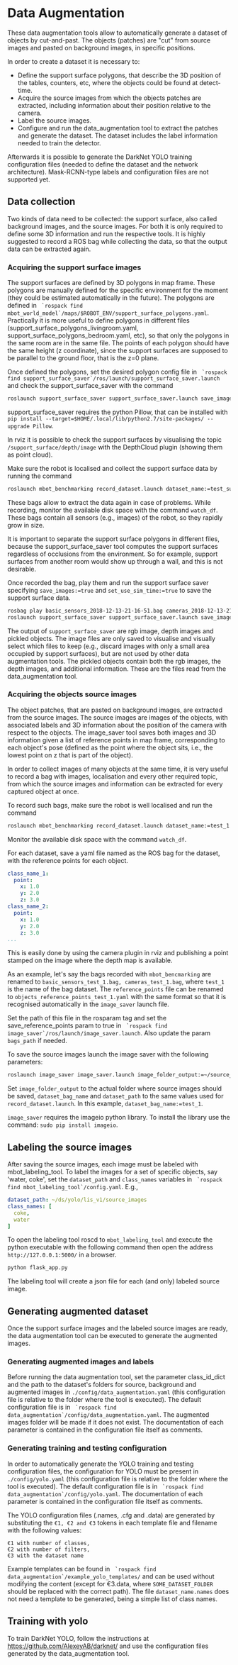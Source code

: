 # Data Augmentation

 <!-- TODO  image: support surface depth image, support surface rgb image, source image, augmented image -->

These data augmentation tools allow to automatically generate a dataset of objects by cut-and-past.
The objects (patches) are "cut" from source images and pasted on background images, in specific positions.


In order to create a dataset it is necessary to:
- Define the support surface polygons, that describe the 3D position of the tables, counters, etc, where the objects could be found at detect-time.
- Acquire the source images from which the objects patches are extracted, including information about their position relative to the camera.
- Label the source images.
- Configure and run the data_augmentation tool to extract the patches and generate the dataset. The dataset includes the label information needed to train the detector.

Afterwards it is possible to generate the DarkNet YOLO training configuration files (needed to define the dataset and the network architecture).
Mask-RCNN-type labels and configuration files are not supported yet.



## Data collection

Two kinds of data need to be collected: the support surface, also called background images, and the source images.
For both it is only required to define some 3D information and run the respective tools.
It is highly suggested to record a ROS bag while collecting the data, so that the output data can be extracted again.


### Acquiring the support surface images

The support surfaces are defined by 3D polygons in map frame.
These polygons are manually defined for the specific environment for the moment (they could be estimated automatically in the future).
The polygons are defined in ``` `rospack find mbot_world_model`/maps/$ROBOT_ENV/support_surface_polygons.yaml```.
Practically it is more useful to define polygons in different files (support_surface_polygons_livingroom.yaml, support_surface_polygons_bedroom.yaml, etc), so that only the polygons in the same room are in the same file.
The points of each polygon should have the same height (z coordinate), since the support surfaces are supposed to be parallel to the ground floor, that is the z=0 plane.

Once defined the polygons, set the desired polygon config file in ``` `rospack find support_surface_saver`/ros/launch/support_surface_saver.launch``` and check the support_surface_saver with the command
```bash
roslaunch support_surface_saver support_surface_saver.launch save_images:=false set_use_sim_time:=false
```
support_surface_saver requires the python Pillow, that can be installed with `pip install --target=$HOME/.local/lib/python2.7/site-packages/ --upgrade Pillow`.

In rviz it is possible to check the support surfaces by visualising the topic `/support_surface/depth/image` with the DepthCloud plugin (showing them as point cloud).

<!-- TODO image: DepthCloud plugin -->

Make sure the robot is localised and collect the support surface data by running the command
```bash
roslaunch mbot_benchmarking record_dataset.launch dataset_name:=test_support_surfaces
```
These bags allow to extract the data again in case of problems.
While recording, monitor the available disk space with the command `watch_df`.
These bags contain all sensors (e.g., images) of the robot, so they rapidly grow in size.

It is important to separate the support surface polygons in different files, because the support_surface_saver tool computes the support surfaces regardless of occlusions from the environment.
So for example, support surfaces from another room would show up through a wall, and this is not desirable.

Once recorded the bag, play them and run the support surface saver specifying `save_images:=true` and `set_use_sim_time:=true` to save the support surface data.
```bash
rosbag play basic_sensors_2018-12-13-21-16-51.bag cameras_2018-12-13-21-16-51.bag --pause  --clock -r 0.5 # to play the bag 
roslaunch support_surface_saver support_surface_saver.launch save_images:=true set_use_sim_time:=true
```

The output of `support_surface_saver` are rgb image, depth images and pickled objects.
The image files are only saved to visualise and visually select which files to keep (e.g., discard images with only a small area occupied by support surfaces), but are not used by other data augmentation tools.
The pickled objects contain both the rgb images, the depth images, and additional information.
These are the files read from the data_augmentation tool.


### Acquiring the objects source images


The object patches, that are pasted on background images, are extracted from the source images.
The source images are images of the objects, with associated labels and 3D information about the position of the camera with respect to the objects.
The image_saver tool saves both images and 3D information given a list of reference points in map frame, corresponding to each object's pose (defined as the point where the object sits, i.e., the lowest point on z that is part of the object).

In order to collect images of many objects at the same time, it is very useful to record a bag with images, localisation and every other required topic, from which the source images and information can be extracted for every captured object at once.

To record such bags, make sure the robot is well localised and run the command
```bash
roslaunch mbot_benchmarking record_dataset.launch dataset_name:=test_1
```
Monitor the available disk space with the command `watch_df`.

For each dataset, save a yaml file named as the ROS bag for the dataset, with the reference points for each object.
```yaml
class_name_1:
  point:
    x: 1.0
    y: 2.0
    z: 3.0
class_name_2:
  point:
    x: 1.0
    y: 2.0
    z: 3.0
...
```
This is easily done by using the camera plugin in rviz and publishing a point stamped on the image where the depth map is available.

As an example, let's say the bags recorded with `mbot_bencmarking` are renamed to `basic_sensors_test_1.bag, cameras_test_1.bag`, where `test_1` is the name of the bag dataset.
The `reference_points` file can be renamed to `objects_reference_points_test_1.yaml` with the same format so that it is recognised automatically in the `image_saver` launch file.

 <!-- TODO  image: publishing point with rviz -->

Set the path of this file in the rosparam tag and set the save_reference_points param to true in ``` `rospack find image_saver`/ros/launch/image_saver.launch```.
Also update the param `bags_path` if needed.

To save the source images launch the image saver with the following parameters:

```bash
roslaunch image_saver image_saver.launch image_folder_output:=~/source_images play_bags:=true dataset_bag_name:=test_1
```
Set `image_folder_output` to the actual folder where source images should be saved, `dataset_bag_name` and `dataset_path` to the same values used for `record_dataset.launch`.
In this example, `dataset_bag_name:=test_1`.

`image_saver` requires the imageio python library.
To install the library use the command: `sudo pip install imageio`.


## Labeling the source images

After saving the source images, each image must be labeled with mbot_labeling_tool.
To label the images for a set of specific objects, say 'water, coke', set the `dataset_path` and `class_names` variables in ``` `rospack find mbot_labeling_tool`/config.yaml```.
E.g., 
```yaml
dataset_path: ~/ds/yolo/lis_v1/source_images
class_names: [
  coke,
  water
]
```

To open the labeling tool roscd to `mbot_labeling_tool` and execute the python executable with the following command then open the address `http://127.0.0.1:5000/` in a browser.

```bash
python flask_app.py
```
The labeling tool will create a json file for each (and only) labeled source image.

 <!-- TODO  image: mbot_labeling_tool -->

## Generating augmented dataset

Once the support surface images and the labeled source images are ready, the data augmentation tool can be executed to generate the augmented images.


### Generating augmented images and labels

Before running the data augmentation tool, set the parameter class_id_dict and the path to the dataset's folders for source, background and augmented images in `./config/data_augmentation.yaml` (this configuration file is relative to the folder where the tool is executed).
The default configuration file is in ``` `rospack find data_augmentation`/config/data_augmentation.yaml```.
The augmented images folder will be made if it does not exist.
The documentation of each parameter is contained in the configuration file itself as comments.


### Generating training and testing configuration

In order to automatically generate the YOLO training and testing configuration files, the configuration for YOLO must be present in `./config/yolo.yaml` (this configuration file is relative to the folder where the tool is executed).
The default configuration file is in ``` `rospack find data_augmentation`/config/yolo.yaml```.
The documentation of each parameter is contained in the configuration file itself as comments.

The YOLO configuration files (.names, .cfg and .data) are generated by substituting the `€1, €2 and €3` tokens in each template file and filename with the following values:
```
€1 with number of classes,
€2 with number of filters,
€3 with the dataset name
```
Example templates can be found in ``` `rospack find data_augmentation`/example_yolo_templates/``` and can be used without modifying the content (except for €3.data, where `SOME_DATASET_FOLDER` should be replaced with the correct path).
The file `dataset_name.names` does not need a template to be generated, being a simple list of class names.


## Training with yolo

To train DarkNet YOLO, follow the instructions at 
https://github.com/AlexeyAB/darknet/ and use the configuration files generated by the data_augmentation tool.
